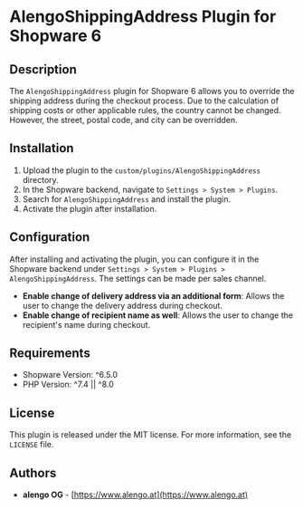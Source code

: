 # AlengoShippingAddress Plugin for Shopware 6

## Description

The `AlengoShippingAddress` plugin for Shopware 6 allows you to override the shipping address during the checkout process. Due to the calculation of shipping costs or other applicable rules, the country cannot be changed. However, the street, postal code, and city can be overridden.

## Installation

1. Upload the plugin to the `custom/plugins/AlengoShippingAddress` directory.
2. In the Shopware backend, navigate to `Settings > System > Plugins`.
3. Search for `AlengoShippingAddress` and install the plugin.
4. Activate the plugin after installation.

## Configuration

After installing and activating the plugin, you can configure it in the Shopware backend under `Settings > System > Plugins > AlengoShippingAddress`.
The settings can be made per sales channel.

* **Enable change of delivery address via an additional form**: Allows the user to change the delivery address during checkout.
* **Enable change of recipient name as well**: Allows the user to change the recipient's name during checkout.

## Requirements

- Shopware Version: ^6.5.0
- PHP Version: ^7.4 || ^8.0

## License

This plugin is released under the MIT license. For more information, see the `LICENSE` file.

## Authors

- **alengo OG** - [https://www.alengo.at](https://www.alengo.at)
